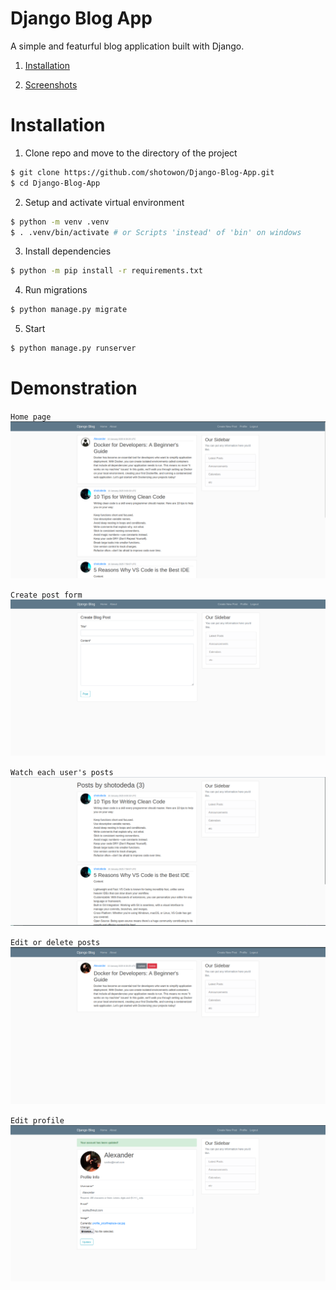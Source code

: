 # Django Blog App

A simple and featurful blog application built with Django.

1. [Installation](#Installation)

2. [Screenshots](#Screenshots)

# Installation

1. Clone repo and move to the directory of the project
```bash
$ git clone https://github.com/shotowon/Django-Blog-App.git
$ cd Django-Blog-App
```

2. Setup and activate virtual environment
```bash
$ python -m venv .venv
$ . .venv/bin/activate # or Scripts 'instead' of 'bin' on windows
```

3. Install dependencies
```bash
$ python -m pip install -r requirements.txt
```

4. Run migrations

```bash
$ python manage.py migrate
```

5. Start

```bash
$ python manage.py runserver
```


# Demonstration

`Home page`
![](demos/home-page.png)

`Create post form`
![](demos/create-posts.png)

`Watch each user's posts`
![](demos/user-posts.png)

`Edit or delete posts`
![](demos/update-delete-posts.png)

`Edit profile`
![](demos/profile-editing.png)
